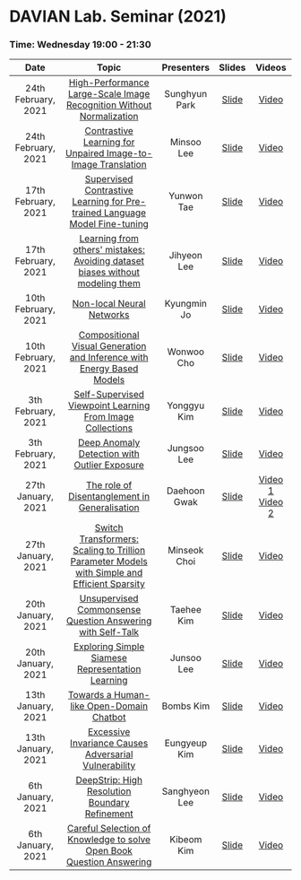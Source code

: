 # DAVIAN Lab. Seminar (2021)

### Time: Wednesday 19:00 - 21:30

|       Date       | Topic | Presenters | Slides | Videos |
|:----------------:|:----------------------------------------:|:----------:|:------:|:------:
| 24th February, 2021 | [High-Performance Large-Scale Image Recognition Without Normalization](https://arxiv.org/abs/2102.06171) | Sunghyun Park | [Slide](https://drive.google.com/file/d/1V8K39kuQxm1-mDCa9utn8FQjtPZiIO4G/view?usp=sharing) | [Video](https://youtu.be/GsqRChsXxQM)
| 24th February, 2021 | [Contrastive Learning for Unpaired Image-to-Image Translation](https://arxiv.org/abs/2007.15651) | Minsoo Lee | [Slide](https://drive.google.com/file/d/1SpfsgaRz-KYZr-Jhqpzf8zszWBjeTrh6/view?usp=sharing) | [Video](https://youtu.be/GsqRChsXxQM)
| 17th February, 2021 | [Supervised Contrastive Learning for Pre-trained Language Model Fine-tuning](https://arxiv.org/abs/2011.01403) | Yunwon Tae | [Slide](https://drive.google.com/file/d/1nONDeT5XC65L8abVUHqg-yMKn4oT0fbI/view?usp=sharing) | [Video](https://youtu.be/GFORQt24shM)
| 17th February, 2021 | [Learning from others' mistakes: Avoiding dataset biases without modeling them](https://arxiv.org/abs/2012.01300) | Jihyeon Lee | [Slide](https://drive.google.com/file/d/1vbWajeGsNAK7D1V9qHJ0P1h6TFqUf-1h/view?usp=sharing) | [Video](https://youtu.be/GFORQt24shM)
| 10th February, 2021 | [Non-local Neural Networks](https://arxiv.org/abs/1711.07971) | Kyungmin Jo | [Slide](https://drive.google.com/file/d/11Eo8URHmY36Rj-ItH9dvIpISBVFTm9VN/view?usp=sharing) | [Video](https://youtu.be/Cdebt_h7tAE)
| 10th February, 2021 | [Compositional Visual Generation and Inference with Energy Based Models](https://arxiv.org/abs/2004.06030) | Wonwoo Cho | [Slide](https://drive.google.com/file/d/1iLVnK8DtZ2Hz8JtBTuav5I8pPvmgTFBv/view?usp=sharing) | [Video](https://youtu.be/Cdebt_h7tAE)
| 3th February, 2021 | [Self-Supervised Viewpoint Learning From Image Collections](https://arxiv.org/abs/2004.01793) | Yonggyu Kim | [Slide](https://drive.google.com/file/d/16fcBXi0yNPqjl3PV1E5edHzW9ox0gv_b/view?usp=sharing) | [Video](https://youtu.be/mpOZw9EClZ4)
| 3th February, 2021 | [Deep Anomaly Detection with Outlier Exposure](https://arxiv.org/abs/1812.04606) | Jungsoo Lee | [Slide](https://drive.google.com/file/d/1WYsakXz5y6FSEBWGTmNGg25fR5rX2702/view?usp=sharing) | [Video](https://youtu.be/mpOZw9EClZ4)
| 27th January, 2021 | [The role of Disentanglement in Generalisation](https://openreview.net/forum?id=qbH974jKUVy) | Daehoon Gwak | [Slide](https://drive.google.com/file/d/1p45EZBvudhrVCZgLMzMWxX_4_O2AT-gE/view?usp=sharing) | [Video 1](https://youtu.be/00tC8bbyATU)  [Video 2](https://youtu.be/JYw_kJT6CG4)
| 27th January, 2021 | [Switch Transformers: Scaling to Trillion Parameter Models with Simple and Efficient Sparsity](https://arxiv.org/abs/2101.03961) | Minseok Choi | [Slide](https://drive.google.com/file/d/1Bqks8JH57jDVrF0OzgOHk3WVkssVPDft/view?usp=sharing) | [Video](https://youtu.be/00tC8bbyATU)
| 20th January, 2021 | [Unsupervised Commonsense Question Answering with Self-Talk](https://arxiv.org/abs/2004.05483) | Taehee Kim | [Slide](https://drive.google.com/file/d/1petjLPp5JprCiCfNg1gOuCSOdB7rGqC3/view?usp=sharing) | [Video](https://youtu.be/Sc7ZWqx7IOk)
| 20th January, 2021 | [Exploring Simple Siamese Representation Learning](https://arxiv.org/abs/2011.10566) | Junsoo Lee | [Slide](https://drive.google.com/file/d/1xMkGnEy10YtOaMxCYrvfU9cqzFTs2orV/view?usp=sharing) | [Video](https://youtu.be/Sc7ZWqx7IOk)
| 13th January, 2021 | [Towards a Human-like Open-Domain Chatbot](https://arxiv.org/abs/2001.09977) | Bombs Kim | [Slide](https://drive.google.com/file/d/1XbUCegrtDElM2yxpPQE31jnZmLbeqero/view?usp=sharing) | [Video](https://youtu.be/jbDVHyR6e2I)
| 13th January, 2021 | [Excessive Invariance Causes Adversarial Vulnerability](https://arxiv.org/abs/1811.00401) | Eungyeup Kim | [Slide](https://drive.google.com/file/d/1hV7DUWHJ-SpjhzKkDROnSeWaCHGqkR_4/view?usp=sharing) | [Video](https://youtu.be/jbDVHyR6e2I)
| 6th January, 2021 | [DeepStrip: High Resolution Boundary Refinement](https://arxiv.org/abs/2003.11670) | Sanghyeon Lee | [Slide](https://drive.google.com/file/d/1j4sPvUTiinpKK5HIT83YzalMOYUk4bjz/view?usp=sharing) | [Video](https://youtu.be/IQXNd0gG_dU)
| 6th January, 2021 | [Careful Selection of Knowledge to solve Open Book Question Answering](https://arxiv.org/abs/1907.10738) | Kibeom Kim | [Slide](https://drive.google.com/file/d/1nIf_GHYHgvSorv8IS6S0ea_CnFxtF6KU/view?usp=sharing) | [Video](https://youtu.be/IQXNd0gG_dU)
